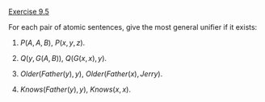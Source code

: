 [Exercise 9.5](9-5/)

For each pair of atomic sentences, give the most general unifier if it
exists:

1.  $P(A,A,B)$, $P(x,y,z)$.

2.  $Q(y,G(A,B))$, $Q(G(x,x),y)$.

3.  ${Older}({Father}(y),y)$, ${Older}({Father}(x),{Jerry})$.

4.  ${Knows}({Father}(y),y)$, ${Knows}(x,x)$.
